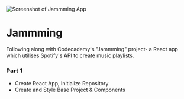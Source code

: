 ![Screenshot of Jammming App](https://i.imgur.com/FPp35sk.png)

# Jammming

Following along with Codecademy's "Jammming" project- a React app which utilises Spotify's API to create music playlists.

### Part 1

- Create React App, Initialize Repository
- Create and Style Base Project & Components